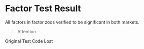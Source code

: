 # Factor Test Result

All factors in factor zoos verified to be significant in both markets.

>Attention

Original Test Code Lost
